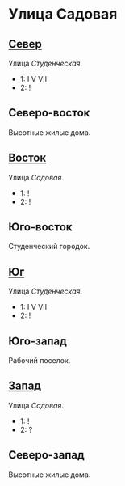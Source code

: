# Улица Садовая

## [Север](./560080.md)

Улица *Студенческая*.

* 1:    I   V   VII
* 2:    !

## Северо-восток

Высотные жилые дома.

## [Восток](./565085.md)

Улица *Садовая*.

* 1:    !
* 2:    !

## Юго-восток

Студенческий городок.

## [Юг](./560090.md)

Улица *Студенческая*.

* 1:    I   V   VII
* 2:    !

## Юго-запад

Рабочий поселок.

## [Запад](./555085.md)

Улица *Садовая*.

* 1:    !
* 2:    ?

## Северо-запад

Высотные жилые дома.
